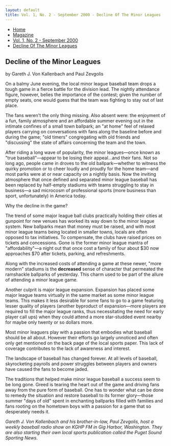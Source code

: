 ```yaml
---
layout: default
title: Vol. 1, No. 2 - September 2000 - Decline Of The Minor Leagues
---
```

<nav class="breadcrumb" aria-label="breadcrumbs">
  <ul>
    <li><a href="{{ site.url }}{{ site.baseurl }}/index.html">Home</a></li>
    <li><a href="../magazine-home.html">Magazine</a></li>
    <li><a href="bi_vol_1_no_2_home.html">Vol. 1, No. 2 - September 2000</a></li>
    <li class="is-active"><a href="#" aria-current="page">Decline Of The Minor Leagues</a></li>
  </ul>
</nav>

<section class="storycontent">
  <h1>Decline of the Minor Leagues</h1>
  <p>by Gareth J. Von Kallenbach and Paul Zevgolis</p>

  <p>
    On a balmy June evening, the local minor league baseball team drops a tough game in a fierce battle for the division lead.  The nightly attendance figure, however, belies the importance of the contest; given the number of empty seats, one would guess that the team was fighting to stay out of last place.
  </p>

  <p>
    The fans weren't the only thing missing.  Also absent were: the enjoyment of a fun, family atmosphere and an affordable summer evening out in the intimate confines of a small town ballpark; an "at home" feel of relaxed players carrying on conversations with fans along the baseline before and during the game; "old timers" congregating with old friends and "discussing" the state of affairs concerning the team and the town.
  </p>

  <p>
    After riding a long wave of popularity, the minor leagues&mdash;once known as "true baseball"&mdash;appear to be losing their appeal...and their fans.  Not so long ago, people came in droves to the old ballpark&mdash;whether to witness the quirky promotion or to cheer loudly and proudly for the home team&mdash;and most parks were at or near capacity on a nightly basis.  Now the inviting atmosphere that once defined and separated minor league baseball has been replaced by half-empty stadiums with teams struggling to stay in business&mdash;a sad microcosm of professional sports (more business than sport, unfortunately) in America today. 
  </p>

  <p>
  Why the decline in the game?
  </p>

  <p>
    The trend of some major league ball clubs practically holding their cities at gunpoint for new venues has worked its way down to the minor league system. New ballparks mean that money must be raised, and with most minor league teams being located in smaller towns, locals are often opposed to tax initiatives.  To compensate, the clubs have raised prices on tickets and concessions.  Gone is the former minor league mantra of "affordability"&mdash;a night out that once cost a family of four about $30 now approaches $70 after tickets, parking, and refreshments.
  </p>

  <p>
    Along with the increased costs of attending a game at these newer, "more modern" stadiums is the <strong>decreased</strong> sense of character that permeated the ramshackle ballparks of yesterday.  This charm used to be part of the allure of attending a minor league game.
  </p>

  <p>
    Another culprit is major league expansion. Expansion has placed some major league teams virtually in the same market as some minor league teams. This makes it less desirable for some fans to go to a game featuring lesser quality of players (another byproduct of expansion&mdash;more players are required to fill the major league ranks, thus necessitating the need for early player call ups) when they could attend a more star-studded event nearby for maybe only twenty or so dollars more.
  </p>

  <p>
    Most minor leaguers play with a passion that embodies what baseball should be all about. However their efforts go largely unnoticed and often only get mentioned on the back page of the local sports paper.  This lack of coverage contributes to the lack of awareness and interest.
  </p>

  <p>
    The landscape of baseball has changed forever.  At all levels of baseball, skyrocketing payrolls and power struggles between players and owners have caused the fans to become jaded.
  </p>

  <p>
    The traditions that helped make minor league baseball a success seem to be long gone.  Greed is tearing the heart out of the game and driving fans away from the pure form of baseball.  One has to wonder what can be done to remedy the situation and restore baseball to its former glory&mdash;those summer "days of old" spent in enchanting ballparks filled with families and fans rooting on the hometown boys with a passion for a game that so desperately needs it.
  </p>

  <p>
    <em>Gareth J. Von Kallenbach and his brother-in-law, Paul Zevgolis, host a weekly baseball radio show on KGHP FM in Gig Harbor, Washington. They are also starting their own local sports publication called the Puget Sound Sporting News.</em>
  </p>
</section>
